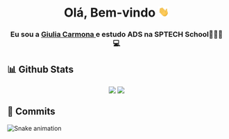 ### <h1 align="center"> Olá, Bem-vindo <img src="https://raw.githubusercontent.com/devSouvik/devSouvik/master/Hi.gif" width="25"></h1>

  <h3 align="center"> Eu sou a 
    <a href="https://www.linkedin.com/in/giuliacarmona/"> Giulia Carmona </a>
      e estudo ADS na SPTECH School👩🏻‍🦰💻</h3>

### <h2> 📊 Github Stats </h2>
  <div align="center">
    <img align="center" height="180vh" src='https://github-readme-stats.vercel.app/api?username=giuliacarmona&show_icons=true&theme=slateorange&bg_color=00000000&hide_border=true'>
    <img align="center" height="120vh" src='https://github-readme-stats.vercel.app/api/top-langs/?username=giuliacarmona&show_icons=true&langs_count=5&layout=compact&theme=slateorange&bg_color=00000000&hide_border=true'>
  </div>

### <h2> 🐍 Commits </h2>
![Snake animation](https://github.com/giuliacarmona/giuliacarmona/blob/output/github-contribution-grid-snake.svg)
